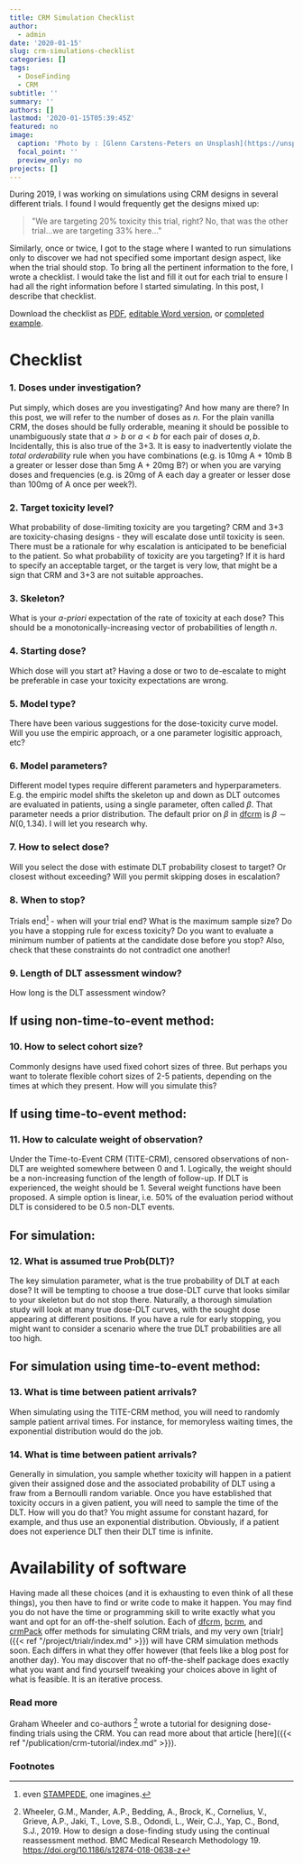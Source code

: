 ```yaml
---
title: CRM Simulation Checklist
author: 
  - admin
date: '2020-01-15'
slug: crm-simulations-checklist
categories: []
tags:
  - DoseFinding
  - CRM
subtitle: ''
summary: ''
authors: []
lastmod: '2020-01-15T05:39:45Z'
featured: no
image:
  caption: 'Photo by : [Glenn Carstens-Peters on Unsplash](https://unsplash.com/photos/RLw-UC03Gwc)'
  focal_point: ''
  preview_only: no
projects: []
---
```


During 2019, I was working on simulations using CRM designs in several different trials.
I found I would frequently get the designs mixed up:

> "We are targeting 20% toxicity this trial, right? No, that was the other trial...we are targeting 33% here..."

Similarly, once or twice, I got to the stage where I wanted to run simulations only to discover we had not specified some important design aspect, like when the trial should stop.
To bring all the pertinent information to the fore, I wrote a checklist.
I would take the list and fill it out for each trial to ensure I had all the right information before I started simulating.
In this post, I describe that checklist.

Download the checklist as [PDF](/doc/CrmSimulationChecklist-1.0.pdf), [editable Word version](/doc/CrmSimulationChecklist-1.0.docx), or [completed example](/doc/CrmSimulationChecklist-Example-1.0.pdf).


# Checklist

### 1. Doses under investigation?
Put simply, which doses are you investigating?
And how many are there?
In this post, we will refer to the number of doses as $n$.
For the plain vanilla CRM, the doses should be fully orderable, meaning it should be possible to unambiguously state that $a > b$ or $a < b$ for each pair of doses $a, b$.
Incidentally, this is also true of the 3+3.
It is easy to inadvertently violate the _total orderability_ rule when you have combinations (e.g. is 10mg A + 10mb B a greater or lesser dose than 5mg A + 20mg B?) or when you are varying doses and frequencies (e.g. is 20mg of A each day a greater or lesser dose than 100mg of A once per week?).



### 2. Target toxicity level?
What probability of dose-limiting toxicity are you targeting?
CRM and 3+3 are toxicity-chasing designs - they will escalate dose until toxicity is seen.
There must be a rationale for why escalation is anticipated to be beneficial to the patient.
So what probability of toxicity are you targeting?
If it is hard to specify an acceptable target, or the target is very low, that might be a sign that CRM and 3+3 are not suitable approaches.


### 3. Skeleton?
What is your _a-priori_ expectation of the rate of toxicity at each dose?
This should be a monotonically-increasing vector of probabilities of length $n$.


### 4. Starting dose?
Which dose will you start at? 
Having a dose or two to de-escalate to might be preferable in case your toxicity expectations are wrong.


### 5. Model type?
There have been various suggestions for the dose-toxicity curve model.
Will you use the empiric approach, or a one parameter logisitic approach, etc?


### 6. Model parameters?
Different model types require different parameters and hyperparameters.
E.g. the empiric model shifts the skeleton up and down as DLT outcomes are evaluated in patients, using a single parameter, often called $\beta$.
That parameter needs a prior distribution.
The default prior on $\beta$ in [dfcrm](https://cran.r-project.org/package=dfcrm) is $\beta \sim N(0, 1.34)$.
I will let you research why.


### 7. How to select dose?
Will you select the dose with estimate DLT probability closest to target?
Or closest without exceeding?
Will you permit skipping doses in escalation?


### 8. When to stop?
Trials end[^1] - when will your trial end?
What is the maximum sample size?
Do you have a stopping rule for excess toxicity?
Do you want to evaluate a minimum number of patients at the candidate dose before you stop?
Also, check that these constraints do not contradict one another!



### 9. Length of DLT assessment window?
How long is the DLT assessment window?


## If using non-time-to-event method:

### 10. How to select cohort size?
Commonly designs have used fixed cohort sizes of three.
But perhaps you want to tolerate flexible cohort sizes of 2-5 patients, depending on the times at which they present.
How will you simulate this?


## If using time-to-event method:

### 11. How to calculate weight of observation?
Under the Time-to-Event CRM (TITE-CRM), censored observations of non-DLT are weighted somewhere between 0 and 1.
Logically, the weight should be a non-increasing function of the length of follow-up.
If DLT is experienced, the weight should be 1.
Several weight functions have been proposed.
A simple option is linear, i.e. 50% of the evaluation period without DLT is considered to be 0.5 non-DLT events.


## For simulation:

### 12. What is assumed true Prob(DLT)?
The key simulation parameter, what is the true probability of DLT at each dose?
It will be tempting to choose a true dose-DLT curve that looks similar to your skeleton but do not stop there.
Naturally, a thorough simulation study will look at many true dose-DLT curves, with the sought dose appearing at different positions.
If you have a rule for early stopping, you might want to consider a scenario where the true DLT probabilities are all too high.


## For simulation using time-to-event method:

### 13. What is time between patient arrivals?
When simulating using the TITE-CRM method, you will need to randomly sample patient arrival times. 
For instance, for memoryless waiting times, the exponential distribution would do the job.


### 14. What is time between patient arrivals?
Generally in simulation, you sample whether toxicity will happen in a patient given their assigned dose and the associated probability of DLT using a fraw from a Bernoulli random variable.
Once you have established that toxicity occurs in a given patient, you will need to sample the time of the DLT. 
How will you do that?
You might assume for constant hazard, for example, and thus use an exponential distribution.
Obviously, if a patient does not experience DLT then their DLT time is infinite.



# Availability of software
Having made all these choices (and it is exhausting to even think of all these things), you then have to find or write code to make it happen.
You may find you do not have the time or programming skill to write exactly what you want and opt for an off-the-shelf solution.
Each of [dfcrm](https://cran.r-project.org/package=dfcrm), [bcrm](https://cran.r-project.org/package=bcrm), and [crmPack](https://cran.r-project.org/package=crmPack) offer methods for simulating CRM trials, and my very own [trialr]({{< ref "/project/trialr/index.md" >}}) will have CRM simulation methods soon.
Each differs in what they offer however (that feels like a blog post for another day).
You may discover that no off-the-shelf package does exactly what you want and find yourself tweaking your choices above in light of what is feasible.
It is an iterative process.



### Read more
Graham Wheeler and co-authors [^2] wrote a tutorial for designing dose-finding trials using the CRM.
You can read more about that article [here]({{< ref "/publication/crm-tutorial/index.md" >}}).



### Footnotes
[^1]: even [STAMPEDE](http://www.stampedetrial.org/), one imagines.

[^2]: Wheeler, G.M., Mander, A.P., Bedding, A., Brock, K., Cornelius, V., Grieve, A.P., Jaki, T., Love, S.B., Odondi, L., Weir, C.J., Yap, C., Bond, S.J., 2019. How to design a dose-finding study using the continual reassessment method. BMC Medical Research Methodology 19. https://doi.org/10.1186/s12874-018-0638-z
